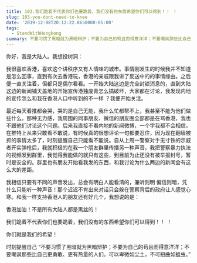 ```yaml
---
title: 103.我们跪着不代表你们也要跪着，我们没有的东西希望你们可以得到！！ ！
slug: 103-you-dont-need-to-knee
date: '2019-12-08T20:12:22.8650000-05:00'
tags:
  - StandWithHongkong
summary: 不要习惯了黑暗就为黑暗辩护；不要为自己的苟且而得意洋洋；不要嘲讽那些比自己更勇敢、更有热量的人们。可以卑微如尘土，不可扭曲如蛆虫。
---
```

你好，我是大陆人。我想投树洞：



我很喜欢香港，喜欢这个讲秩序又有人情味的城市。事情刚发生的时候我并不知道是怎么回事，直到有次去香港玩，香港的亲戚跟我讲了反送中的的事情缘由。之后便一直关注着，但都只是偶尔看看。一开始大陆这边是完全封锁消息的，直到大陆这边的新闻铺天盖地的开始宣传港独废青怎么搞破坏，大家都在讨论，我发现内地的宣传怎么和我在香港人口中听到的不一样？我便开始关注。

最近每天看推都会哭，哭的是自己无能，我什么忙都帮不上，我甚至不能为他们做些什么，那种无力感，我周围的同事朋友、微信的朋友圈全部都是在骂香港，我也不跟他们讨论这个问题。后来我直接不看内地的新闻微博，一个字我都不会相信。在推特上从来只敢看不敢说，有时候真的很想评论一句都要忍住，因为现在翻墙被抓的事情太多了，时刻提醒自己只能看不能说。自从上周一警察对手无寸铁的示威者开实弹枪后，我就积极的在我一个朋友群里传播另一种声音，我把警察暴力执法的视频发到群里，我觉得我能做的就只有这些，到目前为止还没有被举报封号，暂时是安全的。群里也有朋友开始看我发的东西，和我讨论为什么两边的新闻会有这么大的差距。



我相信只要有不同的声音发出，总会有明白人能看清的，兼听则明 偏信则暗，凭什么只能听一种声音！那个迟迟不肯出来对话只会躲在警察背后的政府让人感觉心寒。和我一样支持香港人的朋友还有好几个，我想说的是：



香港加油！不是所有大陆人都是黑丝的！



我们跪着不代表你们也要跪着，我们没有的东西希望你们可以得到！！ ！



你们就是我们的希望！



时刻提醒自己 “不要习惯了黑暗就为黑暗辩护；不要为自己的苟且而得意洋洋；不要嘲讽那些比自己更勇敢、更有热量的人们。可以卑微如尘土，不可扭曲如蛆虫。”
